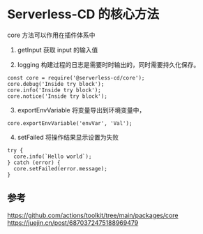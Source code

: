 # Serverless-CD 的核心方法

core 方法可以作用在插件体系中


1. getInput
   获取 input 的输入值

2. logging
   构建过程的日志是需要时时输出的，同时需要持久化保存。

```
const core = require('@serverless-cd/core');
core.debug('Inside try block');
core.info('Inside try block');
core.notice('Inside try block');
```

3. exportEnvVariable
   将变量导出到环境变量中，

```
core.exportEnvVariable('envVar', 'Val');
```

4. setFailed
   将操作结果显示设置为失败

```
try {
  core.info(`Hello world`);
} catch (error) {
  core.setFailed(error.message);
}
```


## 参考

https://github.com/actions/toolkit/tree/main/packages/core
https://juejin.cn/post/6870372475188969479
